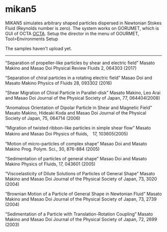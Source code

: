 # mikan5

MIKAN5 simulates arbitrary shaped particles dispersed in Newtonian Stokes Fluid (Reynolds number is zero).
The system works on GORUMET, which is GUI of OCTA [OCTA](http://octa.jp/).
Setup the director in the menu of GOURMET,
Tool>Environments Setup

The samples haven't upload yet.

------------

“Separation of propeller-like particles by shear and electric field”
Masato Makino and Masao Doi
Physical Review Fluids 2, 064303 (2017)

“Separation of chiral particles in a rotating electric field”
Masao Doi and Masato Makino
Physics of Fluids 28, 093302 (2016)

“Shear Migration of Chiral Particle in Parallel-disk”
Masato Makino, Leo Arai and Masao Doi
Journal of the Physical Society of Japan, 77, 064404(2008)

“Anomalous Orientation of Dipolar Particle in Shear and Magnetic Field”
Masato Makino, Hideaki Koda and Masao Doi
Journal of the Physical Society of Japan, 75, 064714 (2006)

“Migration of twisted ribbon-like particles in simple shear flow”
Masato Makino and Masao Doi
Physics of fluids,　17, 103605(2005)

“Motion of micro-particles of complex shape”
Masao Doi and Masato Makino
Prog. Polym. Sci., 30, 876-884 (2005)

“Sedimentation of particles of general shape”
Masao Doi and Masato Makino
Physics of Fluids, 17, 043601 (2005)

“Viscoelasticity of Dilute Solutions of Particles of General Shape”
Masato Makino and Masao Doi
Journal of the Physical Society of Japan, 73, 3020 (2004)

“Brownian Motion of a Particle of General Shape in Newtonian Fluid”
Masato Makino and Masao Doi
Journal of the Physical Society of Japan, 73, 2739 (2004)

“Sedimentation of a Particle with Translation-Rotation Coupling”
Masato Makino and Masao Doi
Journal of the Physical Society of Japan, 72, 2699 (2003)
